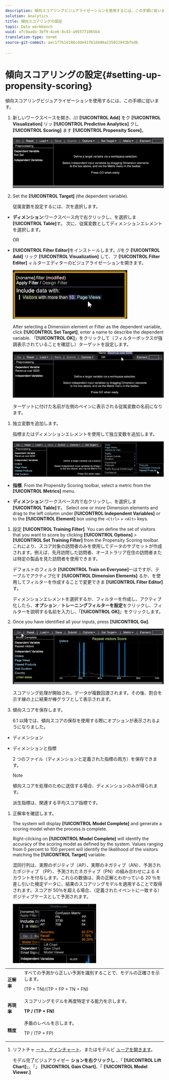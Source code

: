 ```yaml
---
description: 傾向スコアリングビジュアライゼーションを使用するには、この手順に従います。
solution: Analytics
title: 傾向スコアリングの設定
topic: Data workbench
uuid: afc9aada-3bf9-4ce6-8c43-a955771065b4
translation-type: tm+mt
source-git-commit: aec1f7b14198cdde91f61d490a235022943bfedb

---
```



# 傾向スコアリングの設定{#setting-up-propensity-scoring}

傾向スコアリングビジュアライゼーションを使用するには、この手順に従います。

1. 新しいワークスペースを開き、/// **[!UICONTROL Add]** をク **[!UICONTROL Visualization]** リッ **[!UICONTROL Predictive Analytics]** クし **[!UICONTROL Scoring]** ます **[!UICONTROL Propensity Score]**。

   ![](assets/propensity_visualization.png)

1. Set the **[!UICONTROL Target]** (the dependent variable).

   従属変数を設定するには、次を選択します。

* **ディメンション**:ワークスペース内で右クリックし、を選択しま **[!UICONTROL Table]**&#x200B;す。 次に、従属変数としてディメンションエレメントを選択します。

   OR

* **[!UICONTROL Filter Editor]**&#x200B;をインストールします。//をク **[!UICONTROL Add]** リック **[!UICONTROL Visualization]** して、フ **[!UICONTROL Filter Editor]** ィルターエディターのビジュアライゼーションを開きます。

   ![](assets/propensity_visualization_filter_editor.png)

   After selecting a Dimension element or Filter as the dependent variable, click **[!UICONTROL Set Target]**, enter a name to describe the dependent variable. 「**[!UICONTROL OK]**」をクリックして（フィルターボックスが強調表示されていることを確認し）ターゲットを設定します。

   ![](assets/propensity_visualization_setTarget.png)

   ターゲットに付けた名前が左側のペインに表示される従属変数の名前になります。
1. 独立変数を追加します。

   指標またはディメンションエレメントを使用して独立変数を追加します。

   ![](assets/propensity_visualization_metrics.png)

* **指標**. From the Propensity Scoring toolbar, select a metric from the **[!UICONTROL Metrics]** menu.

* **ディメンション**:ワークスペース内で右クリックし、を選択しま **[!UICONTROL Table]**&#x200B;す。 Select one or more Dimension elements and drag to the left column under **[!UICONTROL Independent Variables]** or to the **[!UICONTROL Element]** box using the `<Ctrl>` + `<Alt>` keys.

1. 設定 **[!UICONTROL Training Filter]**. You can define the set of visitors that you want to score by clicking **[!UICONTROL Options]** > **[!UICONTROL Set Training Filter]** from the Propensity Scoring toolbar. これにより、スコア対象の訪問者のみを使用してデータのサブセットが作成されます。例えば、先月訪問した訪問者、オーストラリア在住の訪問者または特定の製品を見た訪問者を使用できます。

   デフォルトのフィルタ **[!UICONTROL Train on Everyone]**&#x200B;ーはですが、テーブルでアクティブ化す **[!UICONTROL Dimension Elements]** るか、を使用してフィルターを作成することで変更できま **[!UICONTROL Filter Editor]**&#x200B;す。

   ディメンションエレメントを選択するか、フィルターを作成し、アクティブ化したら、**オプション**／**トレーニングフィルターを設定**&#x200B;をクリックし、フィルターを説明する名前を入力し、「**[!UICONTROL OK]**」をクリックします。
1. Once you have identified all your inputs, press **[!UICONTROL Go]**.

   ![](assets/propensity_visualization_GO.png)

   スコアリング処理が開始され、データが複数回渡されます。その後、割合を示す線の上に結果が棒グラフとして表示されます。
1. 傾向スコアを保存します。

   6.1 以降では、傾向スコアの保存を使用する際にオプションが表示されるようになりました。

* ディメンション
* ディメンションと指標

   2 つのファイル（ディメンションと定義された指標の両方）を保存できます。

   >[!NOTE]
   >
   >傾向スコアを処理のために送信する場合、ディメンションのみが得られます。

   派生指標は、関連する平均スコア指標です。
1. 正解率を確認します。

   The system will display **[!UICONTROL Model Complete]** and generate a scoring model when the process is complete.

   Right-clicking on **[!UICONTROL Model Complete]** will identify the accuracy of the scoring model as defined by the system. Values ranging from 0 percent to 100 percent will identify the likelihood of the visitors matching the **[!UICONTROL Target]** variable.

   混同行列は、実際のポジティブ（AP）、実際のネガティブ（AN）、予測されたポジティブ （PP）、予測されたネガティブ（PN）の組み合わせによる 4 カウントを付与します。これらの数値は、真の正解とわかっている 20 ％を差し引いた検定データに、結果のスコアリングモデルを適用することで取得されます。スコアが 50％を超える場合、（定義されたイベントに一致する）ポジティブケースとして予測されます。

   ![](assets/propensity_lift_gain_1.png)

<table id="table_154BDD6D294C4ED1B8C15EC33B74B199"> 
 <tbody> 
  <tr> 
   <td colname="col1"><b>正解率</b> </td> 
   <td colname="col2"> すべての予測から正しい予測を識別することで、モデルの正確さを示します。 <p>(TP + TN)/(TP + FP + TN + FN) </p> </td> 
  </tr> 
  <tr> 
   <td colname="col1"><b>再現率</b> </td> 
   <td colname="col2"> スコアリングモデルを再度特定する能力を示します。 <p><b>TP / (TP + FN)</b> </p> </td> 
  </tr> 
  <tr> 
   <td colname="col1"><b>精度</b> </td> 
   <td colname="col2">矛盾のレベルを示します。 <p>TP / (TP + FP) </p> </td> 
  </tr> 
 </tbody> 
</table>

1. リフトチャ [ート、ゲインチャート](../../../../home/c-get-started/c-analysis-vis/c-visitor-propensity/c-propensity-gain-lift-chart.md#concept-0d049f6baf534f7fb97f271843ba6c4a)、またはモデルビ [ューアを開きます](../../../../home/c-get-started/c-analysis-vis/c-visitor-propensity/c-propensity-model-viewer.md#concept-9f2593a8218140b7bd132a4c74e159f9)。

   モデル完了ビジュアライゼー **ションを右クリックし** 、「 **[!UICONTROL Lift Chart]**」、「」 **[!UICONTROL Gain Chart]**、「 **[!UICONTROL Model Viewer.]**
